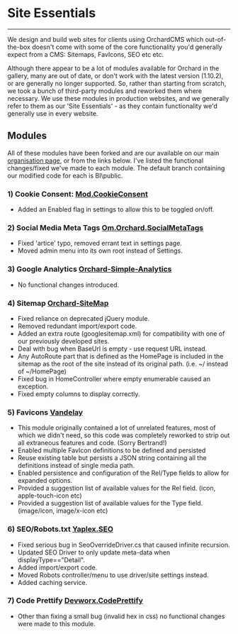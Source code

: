 # Site Essentials
---
We design and build web sites for clients using OrchardCMS which out-of-the-box doesn't come with some of the core functionality you'd generally expect from a CMS: Sitemaps, FavIcons, SEO etc etc.

Although there appear to be a lot of modules available for Orchard in the gallery, many are out of date, or don't work with the latest version (1.10.2), or are generally no longer supported. 
So, rather than starting from scratch, we took a bunch of third-party modules and reworked them where necessary. We use these modules in production websites, and we generally refer to them as our 'Site Essentials' - as they contain functionality we'd generally use in every website.

## Modules
All of these modules have been forked and are our available on our main [organisation page](https://github.com/BusinessIntegrations), or from the links below. I've listed the functional changes/fixed we've made to each module.
The default branch containing our modified code for each is BI\public.

### 1) Cookie Consent: [Mod.CookieConsent](https://github.com/BusinessIntegrations/Mod.CookieConsent)
- Added an Enabled flag in settings to allow this to be toggled on/off.

### 2) Social Media Meta Tags [Om.Orchard.SocialMetaTags](https://github.com/BusinessIntegrations/Om.Orchard.SocialMetaTags)
- Fixed 'artice' typo, removed errant text in settings page.
- Moved admin menu into its own root instead of Settings.

### 3) Google Analytics [Orchard-Simple-Analytics](https://github.com/BusinessIntegrations/Orchard-Simple-Analytics)
- No functional changes introduced.

### 4) Sitemap [Orchard-SiteMap](https://github.com/BusinessIntegrations/Orchard-SiteMap)
- Fixed reliance on deprecated jQuery module.
- Removed redundant import/export code.
- Added an extra route (googlesitemap.xml) for compatibility with one of our previously developed sites.
- Deal with bug when BaseUrl is empty - use request URL instead.
- Any AutoRoute part that is defined as the HomePage is included in the sitemap as the root of the site instead of its original path. (i.e. ~/ instead of ~/HomePage)
- Fixed bug in HomeController where empty enumerable caused an exception.
- Fixed empty columns to display correctly.

### 5) Favicons [Vandelay](https://github.com/BusinessIntegrations/vandelay)
- This module originally contained a lot of unrelated features, most of which we didn't need, so this code was completely reworked to strip out all extraneous features and code. (Sorry Bertrand!)
- Enabled multiple FavIcon definitions to be defined and persisted
- Reuse existing table but persists a JSON string containing all the definitions instead of single media path. 
- Enabled persistence and configuration of the Rel/Type fields to allow for expanded options. 
- Provided a suggestion list of available values for the Rel field. (icon, apple-touch-icon etc)
- Provided a suggestion list of available values for the Type field. (image/icon, image/x-icon etc)

### 6) SEO/Robots.txt [Yaplex.SEO](https://github.com/BusinessIntegrations/Yaplex.SEO)
- Fixed serious bug in SeoOverrideDriver.cs that caused infinite recursion.
- Updated SEO Driver to only update meta-data when displayType=="Detail".
- Added import/export code.
- Moved Robots controller/menu to use driver/site settings instead.
- Added caching service.

### 7) Code Prettify [Devworx.CodePrettify](https://github.com/BusinessIntegrations/Devworx.CodePrettify)
- Other than fixing a small bug (invalid hex in css) no functional changes were made to this module.

